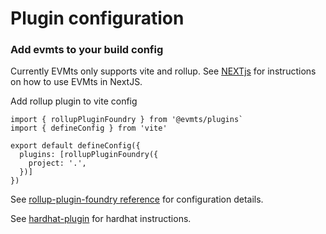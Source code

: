 # Plugin configuration

### Add evmts to your build config

Currently EVMts only supports vite and rollup. See [NEXTjs](https://lol.nextjs.lol.webpack) for instructions on how to use EVMts in NextJS.

Add rollup plugin to vite config

```typescript{5}
import { rollupPluginFoundry } from '@evmts/plugins`
import { defineConfig } from 'vite'

export default defineConfig({
  plugins: [rollupPluginFoundry({
    project: '.',
  })]
})
```

See [rollup-plugin-foundry reference](../plugin-reference/rollup-plugin-foundry.md) for configuration details.

See [hardhat-plugin](../plugin-reference/hardhat-plugin.md) for hardhat instructions.
